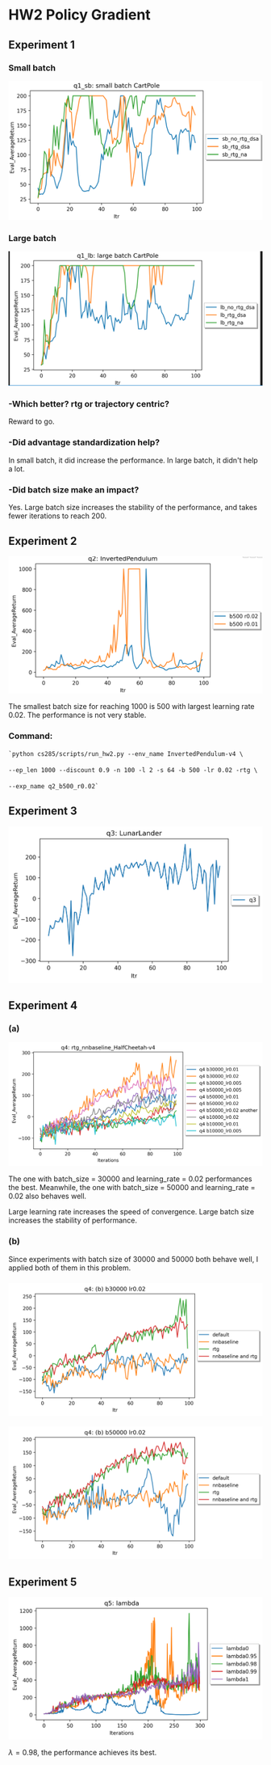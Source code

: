 # HW2 Policy Gradient

## Experiment 1

### Small batch

![img](exp1a.png)

### Large batch

![img](exp1b.png)

### -Which better? rtg or trajectory centric?

Reward to go.

### -Did advantage standardization help?

In small batch, it did increase the performance. In large batch, it didn't help a lot.

### -Did batch size make an impact?

Yes. Large batch size increases the stability of the performance, and takes fewer iterations to reach 200.

## Experiment 2

![img](exp2.png)

The smallest batch size for reaching 1000 is 500 with largest learning rate 0.02. The performance is not very stable.

### Command:

```
`python cs285/scripts/run_hw2.py --env_name InvertedPendulum-v4 \

--ep_len 1000 --discount 0.9 -n 100 -l 2 -s 64 -b 500 -lr 0.02 -rtg \

--exp_name q2_b500_r0.02`
```



## Experiment 3

![img](exp3.png)

## Experiment 4

### (a)

![img](exp4a.png)

The one with batch_size = 30000 and learning_rate = 0.02 performances the best. Meanwhile, the one with batch_size = 50000 and learning_rate = 0.02 also behaves well.

Large learning rate increases the speed of convergence. Large batch size increases the stability of performance.



### (b)

Since experiments with batch size of 30000 and 50000 both behave well, I applied both of them in this problem.

### ![img](exp4b1.png)

![img](exp4b2.png)

## Experiment 5

![img](exp5.png)



$\lambda=0.98$, the performance achieves its best.



 

